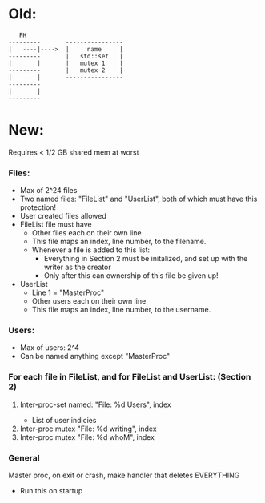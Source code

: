 # Old:
```
   FH
---------       ----------------
|   ----|---->  |     name     |
---------       |   std::set   |
|       |       |   mutex 1    |
---------       |   mutex 2    |
|       |       ----------------
---------
|       |
---------
```

# New:

Requires < 1/2 GB shared mem at worst

### Files:
- Max of 2^24 files
- Two named files: "FileList" and "UserList", both of which must have this protection!
- User created files allowed
- FileList file must have
	- Other files each on their own line
	- This file maps an index, line number, to the filename.
	- Whenever a file is added to this list:
		- Everything in Section 2 must be initalized, and set up with the writer as the creator	
		- Only after this can ownership of this file be given up!
- UserList
	- Line 1 = "MasterProc"
	- Other users each on their own line
	- This file maps an index, line number, to the username.

### Users:
- Max of users: 2^4
- Can be named anything except "MasterProc"

### For each file in FileList, and for FileList and UserList: (Section 2)

1. Inter-proc-set<int> named: "File: %d Users", index
	- List of user indicies
2. Inter-proc mutex "File: %d writing", index
3. Inter-proc mutex "File: %d whoM", index

### General
Master proc, on exit or crash, make handler that deletes EVERYTHING

- Run this on startup

